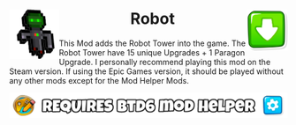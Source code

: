 <h1 align="center">
<a href="https://github.com/Bergbauer22/DirkTheDino/releases/latest/download/robot.dll">
    <img align="left" alt="Icon" height="90" src="Icon.png">
    <img align="right" alt="Download" height="75" src="https://raw.githubusercontent.com/gurrenm3/BTD-Mod-Helper/master/BloonsTD6%20Mod%20Helper/Resources/DownloadBtn.png">
</a>
Robot
</h1>

This Mod adds the Robot Tower into the game. The Robot Tower have 15 unique Upgrades + 1 Paragon Upgrade. I personally recommend playing this mod on the Steam version. If using the Epic Games version, it should be played without any other mods except for the Mod Helper Mods.

[![Requires BTD6 Mod Helper](https://raw.githubusercontent.com/gurrenm3/BTD-Mod-Helper/master/banner.png)](https://github.com/gurrenm3/BTD-Mod-Helper#readme)
